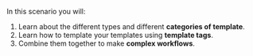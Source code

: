 In this scenario you will:

1. Learn about the different types and different **categories of template**.
2. Learn how to template your templates using **template tags**.
3. Combine them together to make **complex workflows**. 

